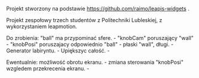 Projekt stworzony na podstawie https://github.com/raimo/leapjs-widgets .

Projekt zespołowy trzech studentów z Politechniki Lubleskiej, z wykorzystaniem leapmotion.

Do zrobienia:
"ball" ma przypominać sfere. -
"knobCam" poruszający "wall" -
"knobPosi" poruszajacy odpowiednio "ball" -
płaski "wall", długi. -
Generator labiryntu. -
Upiększyc całość. -

Ewentualnie:
możliwość obrotu ekranu. -
zmiana sterowania "knobPosi" wzgledem przekrecenia ekranu. - 
